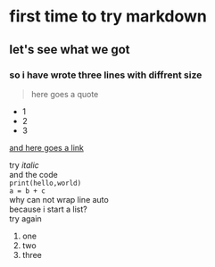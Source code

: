 # first time to try markdown
## let's see what we got
### so i have wrote three lines with diffrent size
> here goes a quote
* 1
* 2
* 3

[and here goes a link](www.baidu.com)

try *italic*  
and the code  
`print(hello,world)                                                                                                                                 
a = b + c`  
why can not wrap line auto  
because i start a list?  
try again
1. one
2. two
3. three
